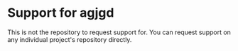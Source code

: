 # Support for agjgd

This is not the repository to request support for. You can request support on any individual project's repository directly.
